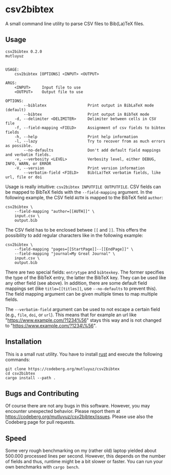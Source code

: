 # csv2bibtex

A small command line utility to parse CSV files to Bib(La)TeX files.


## Usage

```
csv2bibtex 0.2.0
mutluyuz


USAGE:
    csv2bibtex [OPTIONS] <INPUT> <OUTPUT>

ARGS:
    <INPUT>     Input file to use
    <OUTPUT>    Output file to use

OPTIONS:
        --biblatex                  Print output in BibLaTeX mode (default)
        --bibtex                    Print output in BibTeX mode
    -d, --delimiter <DELIMITER>     Delimiter between cells in CSV file
    -f, --field-mapping <FIELD>     Assignment of csv fields to bibtex fields
    -h, --help                      Print help information
    -l, --lazy                      Try to recover from as much errors as possible.
        --no-defaults               Don't add default field mappings and verbatim fields.
    -v, --verbosity <LEVEL>         Verbosity level, either DEBUG, INFO, WARN, or ERROR
    -V, --version                   Print version information
        --verbatim-field <FIELD>    Bib(La)TeX verbatim fields, like url, file or doi
```

Usage is really intuitive: `csv2bibtex INPUTFILE OUTPUTFILE`. CSV fields can be 
mapped to BibTeX fields with the `--field-mapping` argument. In the following 
example, the CSV field `AUTH` is mapped to the BibTeX field `author`:

```
csv2bibtex \
    --field-mapping "author=[[AUTH]]" \
    input.csv \
    output.bib
```

The CSV field has to be enclosed betwee `[[` and `]]`. This offers the 
possibility to add regular characters like in the following example:

```
csv2bibtex \
    --field-mapping "pages=[[StartPage]]--[[EndPage]]" \
    --field-mapping "journal=My Great Journal" \
    input.csv \
    output.bib
```

There are two special fields: `entrytype` and `bibtexkey`. The former specifies 
the type of the BibTeX entry, the latter the BibTeX key. They can be used like 
any other field (see above). In addition, there are some default field mappings 
set (like `title=[[titles]]`, use `--no-defaults` to prevent this).
The field mapping argument can be given multiple times to map multiple fields.

The `--verbatim-field` argument can be used to not escape a certain field
(e.g., `file`, `doi`, or `url`). This means that for example an url like
"https://www.example.com/?1234%56" stays this way and is not changed to 
"https://www.example.com/?1234\%56".


## Installation

This is a small rust utility. You have to install 
[rust](https://www.rust-lang.org/) and execute the following commands:

```
git clone https://codeberg.org/mutluyuz/csv2bibtex
cd csv2bibtex
cargo install --path .
```


## Bugs and Contributing

Of course there are not any bugs in this software. However, you may encounter 
unexpected behavior. Please report them at 
https://codeberg.org/mutluyuz/csv2bibtex/issues.
Please use also the Codeberg page for pull requests.

## Speed

Some very rough benchmarking on my (rather old) laptop yielded about 500.000
processed lines per second. However, this depends on the number of fields and
thus, runtime might be a bit slower or faster. You can run your own benchmarks
with `cargo bench`.
